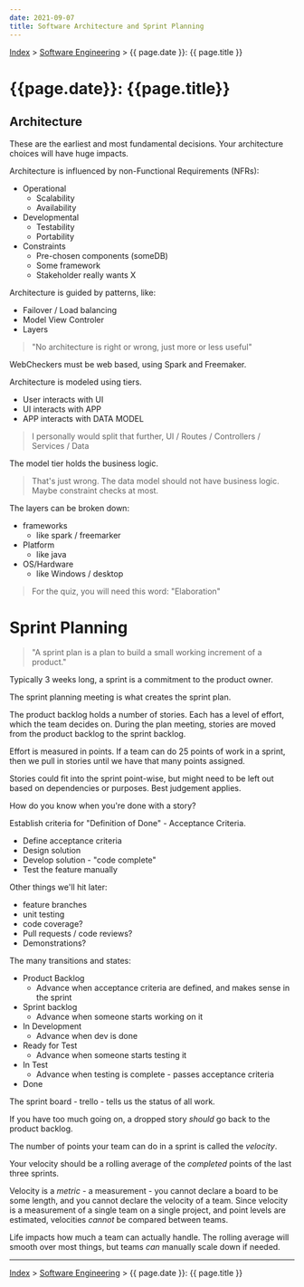```yaml
---
date: 2021-09-07
title: Software Architecture and Sprint Planning
---
```


[Index](../../../index.md) > [Software Engineering](./index.md) > {{ page.date }}: {{ page.title }}

# {{page.date}}: {{page.title}}

## Architecture

These are the earliest and most fundamental decisions. Your architecture choices will have huge impacts.

Architecture is influenced by non-Functional Requirements (NFRs):

- Operational
    - Scalability
    - Availability
- Developmental
    - Testability
    - Portability
- Constraints
    - Pre-chosen components (someDB)
    - Some framework
    - Stakeholder really wants X

Architecture is guided by patterns, like:

- Failover / Load balancing
- Model View Controler
- Layers

> "No architecture is right or wrong, just more or less useful"

WebCheckers must be web based, using Spark and Freemaker.

Architecture is modeled using tiers.

- User interacts with UI
- UI interacts with APP
- APP interacts with DATA MODEL

> I personally would split that further, UI / Routes / Controllers / Services / Data

The model tier holds the business logic.

> That's just wrong. The data model should not have business logic. Maybe constraint checks at most.

The layers can be broken down:

- frameworks
    - like spark / freemarker
- Platform
    - like java
- OS/Hardware
    - like Windows / desktop

> For the quiz, you will need this word: "Elaboration"

# Sprint Planning

> "A sprint plan is a plan to build a small working increment of a product."

Typically 3 weeks long, a sprint is a commitment to the product owner.

The sprint planning meeting is what creates the sprint plan.

The product backlog holds a number of stories. Each has a level of effort, which the team decides on. During the plan meeting, stories are moved from the product backlog to the sprint backlog.

Effort is measured in points. If a team can do 25 points of work in a sprint, then we pull in stories until we have that many points assigned.

Stories could fit into the sprint point-wise, but might need to be left out based on dependencies or purposes. Best judgement applies.

How do you know when you're done with a story?

Establish criteria for "Definition of Done" - Acceptance Criteria.

- Define acceptance criteria
- Design solution
- Develop solution - "code complete"
- Test the feature manually

Other things we'll hit later:

- feature branches
- unit testing
- code coverage?
- Pull requests / code reviews?
- Demonstrations?

The many transitions and states:

- Product Backlog
    - Advance when acceptance criteria are defined, and makes sense in the sprint
- Sprint backlog
    - Advance when someone starts working on it
- In Development
    - Advance when dev is done
- Ready for Test
    - Advance when someone starts testing it
- In Test
    - Advance when testing is complete - passes acceptance criteria
- Done

The sprint board - trello - tells us the status of all work.

If you have too much going on, a dropped story *should* go back to the product backlog.

The number of points your team can do in a sprint is called the *velocity*.

Your velocity should be a rolling average of the *completed* points of the last three sprints.

Velocity is a *metric* - a measurement - you cannot declare a board to be some length, and you cannot declare the velocity of a team. Since velocity is a measurement of a single team on a single project, and point levels are estimated, velocities *cannot* be compared between teams.

Life impacts how much a team can actually handle. The rolling average will smooth over most things, but teams *can* manually scale down if needed.

---

[Index](../../../index.md) > [Software Engineering](./index.md) > {{ page.date }}: {{ page.title }}
